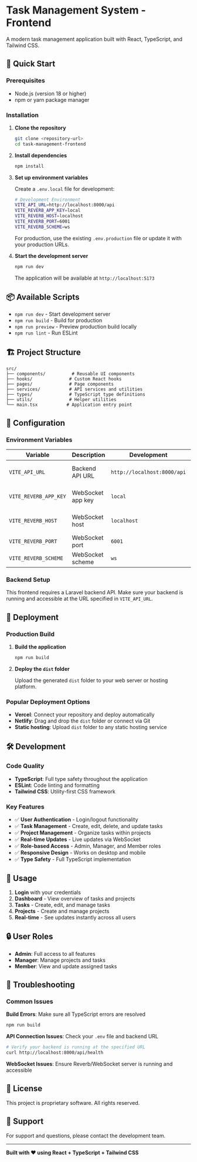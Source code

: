 # Task Management System - Frontend

A modern task management application built with React, TypeScript, and Tailwind CSS.

## 🚀 Quick Start

### Prerequisites

- Node.js (version 18 or higher)
- npm or yarn package manager

### Installation

1. **Clone the repository**
   ```bash
   git clone <repository-url>
   cd task-management-frontend
   ```

2. **Install dependencies**
   ```bash
   npm install
   ```

3. **Set up environment variables**
   
   Create a `.env.local` file for development:
   ```bash
   # Development Environment
   VITE_API_URL=http://localhost:8000/api
   VITE_REVERB_APP_KEY=local
   VITE_REVERB_HOST=localhost
   VITE_REVERB_PORT=6001
   VITE_REVERB_SCHEME=ws
   ```

   For production, use the existing `.env.production` file or update it with your production URLs.

4. **Start the development server**
   ```bash
   npm run dev
   ```

   The application will be available at `http://localhost:5173`

## 📦 Available Scripts

- `npm run dev` - Start development server
- `npm run build` - Build for production
- `npm run preview` - Preview production build locally
- `npm run lint` - Run ESLint

## 🏗️ Project Structure

```
src/
├── components/          # Reusable UI components
├── hooks/              # Custom React hooks
├── pages/              # Page components
├── services/           # API services and utilities
├── types/              # TypeScript type definitions
├── utils/              # Helper utilities
└── main.tsx           # Application entry point
```

## 🔧 Configuration

### Environment Variables

| Variable | Description | Development | Production |
|----------|-------------|-------------|-------------|
| `VITE_API_URL` | Backend API URL | `http://localhost:8000/api` | Your production API URL |
| `VITE_REVERB_APP_KEY` | WebSocket app key | `local` | Your production key |
| `VITE_REVERB_HOST` | WebSocket host | `localhost` | Your production host |
| `VITE_REVERB_PORT` | WebSocket port | `6001` | `443` (for HTTPS) |
| `VITE_REVERB_SCHEME` | WebSocket scheme | `ws` | `https` |

### Backend Setup

This frontend requires a Laravel backend API. Make sure your backend is running and accessible at the URL specified in `VITE_API_URL`.

## 🚀 Deployment

### Production Build

1. **Build the application**
   ```bash
   npm run build
   ```

2. **Deploy the `dist` folder**
   
   Upload the generated `dist` folder to your web server or hosting platform.

### Popular Deployment Options

- **Vercel**: Connect your repository and deploy automatically
- **Netlify**: Drag and drop the `dist` folder or connect via Git
- **Static hosting**: Upload `dist` folder to any static hosting service

## 🛠️ Development

### Code Quality

- **TypeScript**: Full type safety throughout the application
- **ESLint**: Code linting and formatting
- **Tailwind CSS**: Utility-first CSS framework

### Key Features

- ✅ **User Authentication** - Login/logout functionality
- ✅ **Task Management** - Create, edit, delete, and update tasks
- ✅ **Project Management** - Organize tasks within projects
- ✅ **Real-time Updates** - Live updates via WebSocket
- ✅ **Role-based Access** - Admin, Manager, and Member roles
- ✅ **Responsive Design** - Works on desktop and mobile
- ✅ **Type Safety** - Full TypeScript implementation

## 📱 Usage

1. **Login** with your credentials
2. **Dashboard** - View overview of tasks and projects
3. **Tasks** - Create, edit, and manage tasks
4. **Projects** - Create and manage projects
5. **Real-time** - See updates instantly across all users

## 🔒 User Roles

- **Admin**: Full access to all features
- **Manager**: Manage projects and tasks
- **Member**: View and update assigned tasks

## 🐛 Troubleshooting

### Common Issues

**Build Errors**: Make sure all TypeScript errors are resolved
```bash
npm run build
```

**API Connection Issues**: Check your `.env` file and backend URL
```bash
# Verify your backend is running at the specified URL
curl http://localhost:8000/api/health
```

**WebSocket Issues**: Ensure Reverb/WebSocket server is running and accessible

## 📄 License

This project is proprietary software. All rights reserved.

## 🤝 Support

For support and questions, please contact the development team.

---

**Built with ❤️ using React + TypeScript + Tailwind CSS**
